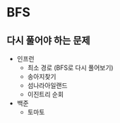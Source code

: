 # BFS

## 다시 풀어야 하는 문제

- 인프런
  - 최소 경로 (BFS로 다시 풀어보기)
  - 송아지찾기
  - 섬나라아일랜드
  - 이진트리 순회
- 백준
  - 토마토 
